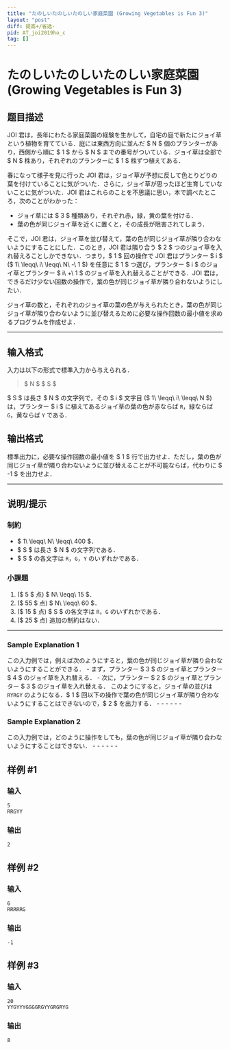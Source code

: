 ```yaml
---
title: "たのしいたのしいたのしい家庭菜園 (Growing Vegetables is Fun 3)"
layout: "post"
diff: 提高+/省选-
pid: AT_joi2019ho_c
tag: []
---
```


# たのしいたのしいたのしい家庭菜園 (Growing Vegetables is Fun 3)

## 题目描述

[problemUrl]: https://atcoder.jp/contests/joi2019ho/tasks/joi2019ho_c

JOI 君は，長年にわたる家庭菜園の経験を生かして，自宅の庭で新たにジョイ草という植物を育てている．庭には東西方向に並んだ $ N $ 個のプランターがあり，西側から順に $ 1 $ から $ N $ までの番号がついている．ジョイ草は全部で $ N $ 株あり，それぞれのプランターに $ 1 $ 株ずつ植えてある．

春になって様子を見に行った JOI 君は，ジョイ草が予想に反して色とりどりの葉を付けていることに気がついた．さらに，ジョイ草が思ったほど生育していないことに気がついた．JOI 君はこれらのことを不思議に思い，本で調べたところ，次のことがわかった：

- ジョイ草には $ 3 $ 種類あり，それぞれ赤，緑，黄の葉を付ける．
- 葉の色が同じジョイ草を近くに置くと，その成長が阻害されてしまう．

そこで，JOI 君は，ジョイ草を並び替えて，葉の色が同じジョイ草が隣り合わないようにすることにした．このとき，JOI 君は隣り合う $ 2 $ つのジョイ草を入れ替えることしかできない．つまり，$ 1 $ 回の操作で JOI 君はプランター $ i $ ($ 1\ \leqq\ i\ \leqq\ N\ -\ 1 $) を任意に $ 1 $ つ選び，プランター $ i $ のジョイ草とプランター $ i\ +\ 1 $ のジョイ草を入れ替えることができる．JOI 君は，できるだけ少ない回数の操作で，葉の色が同じジョイ草が隣り合わないようにしたい．

ジョイ草の数と，それぞれのジョイ草の葉の色が与えられたとき，葉の色が同じジョイ草が隣り合わないように並び替えるために必要な操作回数の最小値を求めるプログラムを作成せよ．

- - - - - -

## 输入格式

入力は以下の形式で標準入力から与えられる．

> $ N $ $ S $

$ S $ は長さ $ N $ の文字列で，その $ i $ 文字目 ($ 1\ \leqq\ i\ \leqq\ N $) は，プランター $ i $ に植えてあるジョイ草の葉の色が赤ならば `R`，緑ならば `G`，黄ならば `Y` である．

## 输出格式

標準出力に，必要な操作回数の最小値を $ 1 $ 行で出力せよ．ただし，葉の色が同じジョイ草が隣り合わないように並び替えることが不可能ならば，代わりに $ -1 $ を出力せよ．

- - - - - -

## 说明/提示

### 制約

- $ 1\ \leqq\ N\ \leqq\ 400 $．
- $ S $ は長さ $ N $ の文字列である．
- $ S $ の各文字は `R`，`G`，`Y` のいずれかである．

### 小課題

1. ($ 5 $ 点) $ N\ \leqq\ 15 $．
2. ($ 55 $ 点) $ N\ \leqq\ 60 $．
3. ($ 15 $ 点) $ S $ の各文字は `R`，`G` のいずれかである．
4. ($ 25 $ 点) 追加の制約はない．

- - - - - -

### Sample Explanation 1

この入力例では，例えば次のようにすると，葉の色が同じジョイ草が隣り合わないようにすることができる． - まず，プランター $ 3 $ のジョイ草とプランター $ 4 $ のジョイ草を入れ替える． - 次に，プランター $ 2 $ のジョイ草とプランター $ 3 $ のジョイ草を入れ替える． このようにすると，ジョイ草の並びは `RYRGY` のようになる．$ 1 $ 回以下の操作で葉の色が同じジョイ草が隣り合わないようにすることはできないので，$ 2 $ を出力する． - - - - - -

### Sample Explanation 2

この入力例では，どのように操作をしても，葉の色が同じジョイ草が隣り合わないようにすることはできない． - - - - - -

## 样例 #1

### 输入

```
5
RRGYY
```

### 输出

```
2
```

## 样例 #2

### 输入

```
6
RRRRRG
```

### 输出

```
-1
```

## 样例 #3

### 输入

```
20
YYGYYYGGGGRGYYGRGRYG
```

### 输出

```
8
```

